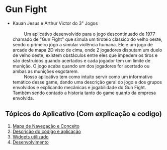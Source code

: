 # Gun Fight
- Kauan Jesus e Arthur Victor do 3" Jogos<br><br>
&nbsp;&nbsp;&nbsp;&nbsp;&nbsp;&nbsp;&nbsp;&nbsp;&nbsp;Um aplicativo desenvolvido para o jogo descontinuado de 1977 chamado de "Gun Fight" que simula um tiroteio classico do velho oeste, sendo o primeiro jogo a simular violência humana.  Ele e um jogo de arcade de mapa 2D visto de cima, onde 2 jogadores disputam um duelo de velho oeste, existem obstáculos entre eles que impedem os tiros e são destruidos quando acertados e cada jogador tem um limite de munição. O jogo acaba quando um dos jogadores for acertado ou ambas as munições esgotarem.<br> &nbsp;&nbsp;&nbsp;&nbsp;&nbsp;&nbsp;&nbsp;&nbsp;&nbsp;Nosso aplicativo tem como intuito servir como um informativo  temático desse game, dando uma descrição geral do jogo e dos grupos envolvidos e explicando mecânicas e jogabilidade do Gun Fight. Também sendo contado a historia tanto do game quanto da empresa envolvida.
## Tópicos do Aplicativo (Com explicação e codígo)
1. [ Mapa de Navegação e Conceito](https://github.com/KauanJesusJD/GunFightAPP/wiki/Mapa-de-navega%C3%A7%C3%A3o-e-conceito)
2. [Descrição do codígo e aplicação](https://github.com/KauanJesusJD/GunFightAPP/wiki/Descri%C3%A7%C3%A3o-de-cod%C3%ADgo-e-aplica%C3%A7%C3%A3o)
3. [Widgets utilizado](https://github.com/KauanJesusJD/GunFightAPP/wiki/Widgets-utilizado)
4. [Desenvolvimento](https://github.com/KauanJesusJD/GunFightAPP/wiki/Desenvolvimento)


